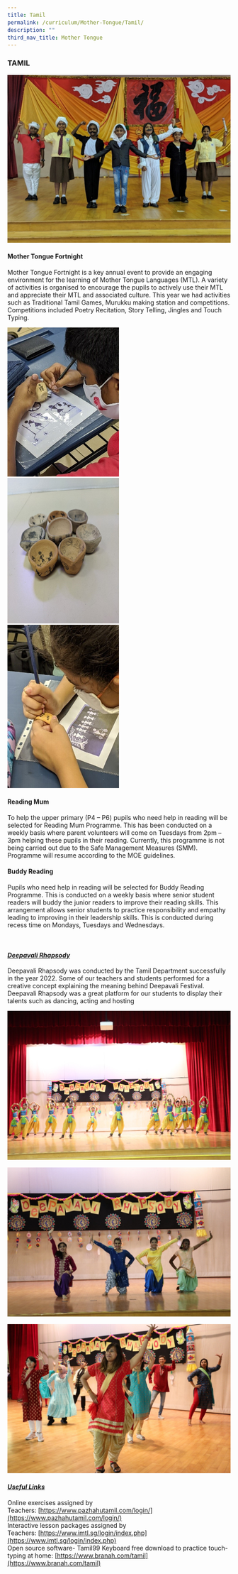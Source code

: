 ```yaml
---
title: Tamil
permalink: /curriculum/Mother-Tongue/Tamil/
description: ""
third_nav_title: Mother Tongue
---
```

### TAMIL

![](/images/3%20(11).jpg)

#### Mother Tongue Fortnight

Mother Tongue Fortnight is a key annual event to provide an engaging environment for the learning of Mother Tongue Languages (MTL). A variety of activities is organised to encourage the pupils to actively use their MTL and appreciate their MTL and associated culture. This year we had activities such as Traditional Tamil Games, Murukku making station and competitions. Competitions included Poetry Recitation, Story Telling, Jingles and Touch Typing.

<img src="/images/1%20(13).jpg" style="width:50%"/>
<br>
<img src="/images/2%20(14).jpg" style="width:50%"/>
<br>
<img src="/images/3%20(12).jpg" style="width:50%"/>

#### Reading Mum

To help the upper primary (P4 – P6) pupils who need help in reading will be selected for Reading Mum Programme. This has been conducted on a weekly basis where parent volunteers will come on Tuesdays from 2pm – 3pm helping these pupils in their reading. Currently, this programme is not being carried out due to the Safe Management Measures (SMM). Programme will resume according to the MOE guidelines.

#### Buddy Reading

Pupils who need help in reading will be selected for Buddy Reading Programme. This is conducted on a weekly basis where senior student readers will buddy the junior readers to improve their reading skills. This arrangement allows senior students to practice responsibility and empathy leading to improving in their leadership skills. This is conducted during recess time on Mondays, Tuesdays and Wednesdays.

   
#### <u><em>Deepavali Rhapsody</em></u>

Deepavali Rhapsody was conducted by the Tamil Department successfully in the year 2022. Some of our teachers and students performed for a creative concept explaining the meaning behind Deepavali Festival. Deepavali Rhapsody was a great platform for our students to display their talents such as dancing, acting and hosting

![](/images/Image%201.jpg)

![](/images/Image%202.jpg) 

![](/images/Image%203.jpg)

#### <u><em>Useful Links</em></u>

Online exercises assigned by Teachers: [https://www.pazhahutamil.com/login/](https://www.pazhahutamil.com/login/) <br>
Interactive lesson packages assigned by Teachers: [https://www.imtl.sg/login/index.php](https://www.imtl.sg/login/index.php) <br>
Open source software- Tamil99 Keyboard free download to practice touch-typing at home: [https://www.branah.com/tamil](https://www.branah.com/tamil)